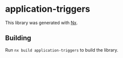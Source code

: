 # application-triggers

This library was generated with [Nx](https://nx.dev).

## Building

Run `nx build application-triggers` to build the library.

